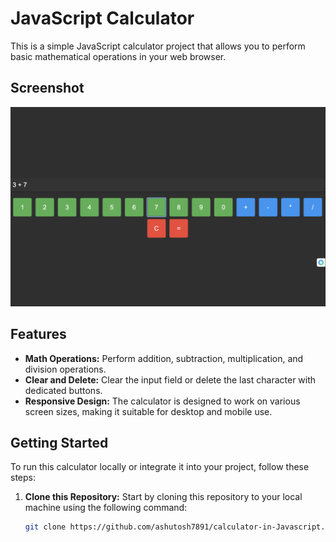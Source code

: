 # JavaScript Calculator

This is a simple JavaScript calculator project that allows you to perform basic mathematical operations in your web browser.

## Screenshot

![Calculator Screenshot](image/Screenshot%202023-09-15%20at%204.43.27%20PM.png)

## Features

- **Math Operations:** Perform addition, subtraction, multiplication, and division operations.
- **Clear and Delete:** Clear the input field or delete the last character with dedicated buttons.
- **Responsive Design:** The calculator is designed to work on various screen sizes, making it suitable for desktop and mobile use.

## Getting Started

To run this calculator locally or integrate it into your project, follow these steps:

1. **Clone this Repository:** Start by cloning this repository to your local machine using the following command:

   ```bash
   git clone https://github.com/ashutosh7891/calculator-in-Javascript.git
   ```
